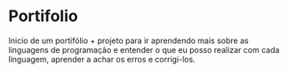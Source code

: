 # Portifolio
Inicio de um portifólio + projeto para ir aprendendo mais sobre as linguagens de programação e entender o que eu posso realizar com cada linguagem, aprender a achar os erros e corrigi-los.
